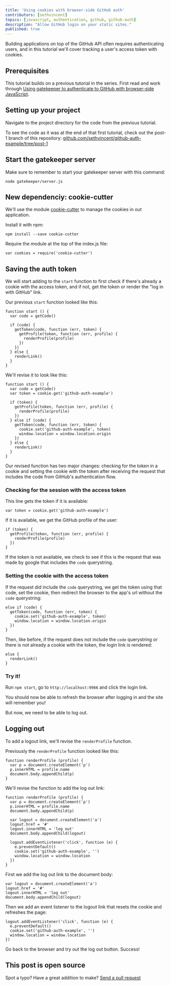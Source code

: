 ```yaml
---
title: 'Using cookies with browser-side GitHub auth'
contributors: [sethvincent]
topics: [javascript, authentication, github, github-auth]
description: "Allow GitHub login on your static sites."
published: true
---
```


Building applications on top of the GitHub API often requires authenticating users, and in this tutorial we'll cover tracking a user's access token with cookies.

## Prerequisites

This tutorial builds on a previous tutorial in the series. First read and work through [Using gatekeeper to authenticate to GitHub with browser-side JavaScript](/posts/gatekeeper-for-authenticating-with-github/).

## Setting up your project

Navigate to the project directory for the code from the previous tutorial.

To see the code as it was at the end of that first tutorial, check out the post-1 branch of this repository: [github.com/sethvincent/github-auth-example/tree/post-1](https://github.com/sethvincent/github-auth-example/tree/post-1)

## Start the gatekeeper server

Make sure to remember to start your gatekeeper server with this command:

```
node gatekeeper/server.js
```

## New dependenciy: cookie-cutter

We'll use the module [cookie-cutter](http://npmjs.org/cookie-cutter) to manage the cookies in out application.

Install it with npm:

```
npm install --save cookie-cutter
```

Require the module at the top of the index.js file:

```
var cookies = require('cookie-cutter')
```

## Saving the auth token

We will start adding to the `start` function to first check if there's already a cookie with the access token, and if not, get the token or render the "log in with GitHub" link.

Our previous `start` function looked like this:

```
function start () {
  var code = getCode()

  if (code) {
    getToken(code, function (err, token) {
      getProfile(token, function (err, profile) {
        renderProfile(profile)
      })
    })
  } else {
    renderLink()
  }
}
```

We'll revise it to look like this:

```
function start () {
  var code = getCode()
  var token = cookie.get('github-auth-example')

  if (token) {
    getProfile(token, function (err, profile) {
      renderProfile(profile)
    })
  } else if (code) {
    getToken(code, function (err, token) {
      cookie.set('github-auth-example', token)
      window.location = window.location.origin
    })
  } else {
    renderLink()
  }
}
```

Our revised function has two major changes: checking for the token in a cookie and setting the cookie with the token after receiving the request that includes the code from GitHub's authentication flow.

### Checking for the session with the access token

This line gets the token if it is available:

```
var token = cookie.get('github-auth-example')
```

If it is available, we get the GitHub profile of the user:

```
if (token) {
  getProfile(token, function (err, profile) {
    renderProfile(profile)
  })
}
```

If the token is not available, we check to see if this is the request that was made by google that includes the `code` querystring.

### Setting the cookie with the access token

If the request did include the `code` querystring, we get the token using that code, set the cookie, then redirect the browser to the app's url without the `code` querystring:

```
else if (code) {
  getToken(code, function (err, token) {
    cookie.set('github-auth-example', token)
    window.location = window.location.origin
  })
}
```

Then, like before, if the request does not include the `code` querystring or there is not already a cookie with the token, the login link is rendered:

```
else {
  renderLink()
}
```

### Try it!

Run `npm start`, go to `http://localhost:9966` and click the login link.

You should now be able to refresh the browser after logging in and the site will remember you!

But now, we need to be able to log out.

## Logging out

To add a logout link, we'll revise the `renderProfile` function.

Previously the `renderProfile` function looked like this:

```
function renderProfile (profile) {
  var p = document.createElement('p')
  p.innerHTML = profile.name
  document.body.appendChild(p)
}
```

We'll revise the function to add the log out link:

```
function renderProfile (profile) {
  var p = document.createElement('p')
  p.innerHTML = profile.name
  document.body.appendChild(p)

  var logout = document.createElement('a')
  logout.href = '#'
  logout.innerHTML = 'log out'
  document.body.appendChild(logout)

  logout.addEventListener('click', function (e) {
    e.preventDefault()
    cookie.set('github-auth-example', '')
    window.location = window.location
  })
}
```

First we add the log out link to the document body:

```
var logout = document.createElement('a')
logout.href = '#'
logout.innerHTML = 'log out'
document.body.appendChild(logout)
```

Then we add an event listener to the logout link that resets the cookie and refreshes the page:

```
logout.addEventListener('click', function (e) {
  e.preventDefault()
  cookie.set('github-auth-example', '')
  window.location = window.location
})
```

Go back to the browser and try out the log out button. Success!

## This post is open source
Spot a typo? Have a great addition to make? [Send a pull request](https://github.com/civicmakerlab/makerlog.org/blob/master/_posts/2015-09-03-using-cookies-with-browser-side-github-auth.md)